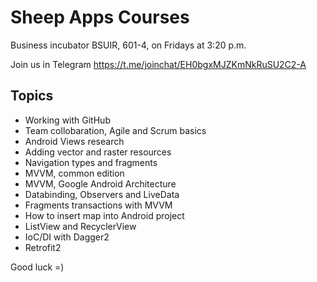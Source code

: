 # Sheep Apps Courses

Business incubator BSUIR, 601-4, on Fridays at 3:20 p.m.

Join us in Telegram https://t.me/joinchat/EH0bgxMJZKmNkRuSU2C2-A

## Topics
- Working with GitHub
- Team collobaration, Agile and Scrum basics
- Android Views research
- Adding vector and raster resources
- Navigation types and fragments
- MVVM, common edition
- MVVM, Google Android Architecture
- Databinding, Observers and LiveData
- Fragments transactions with MVVM
- How to insert map into Android project
- ListView and RecyclerView
- IoC/DI with Dagger2
- Retrofit2

Good luck =)

